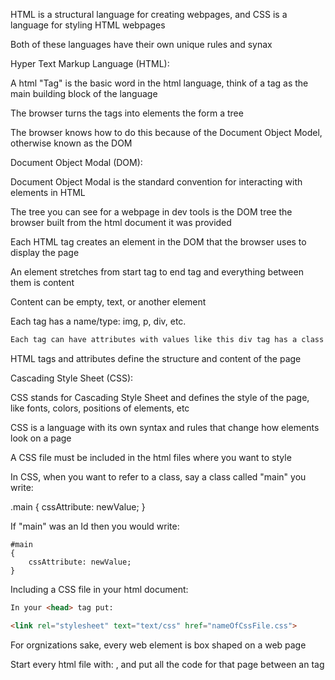 HTML is a structural language for creating webpages, and CSS is a language for styling HTML webpages

Both of these languages have their own unique rules and synax


Hyper Text Markup Language (HTML):


A html "Tag" is the basic word in the html language, think of a tag as the main building block of the language

The browser turns the tags into elements the form a tree

The browser knows how to do this because of the Document Object Model, otherwise known as the DOM



Document Object Modal (DOM):


Document Object Modal is the standard convention for interacting with elements in HTML

The tree you can see for a webpage in dev tools is the DOM tree the browser built from the html document it was provided

Each HTML tag creates an element in the DOM that the browser uses to display the page

An element stretches from start tag to end tag and everything between them is content

Content can be empty, text, or another element

Each tag has a name/type: img, p, div, etc.

```HTML
Each tag can have attributes with values like this div tag has a class attribute with the value "main": <div class="main">...</div>
```

HTML tags and attributes define the structure and content of the page



Cascading Style Sheet (CSS):


CSS stands for Cascading Style Sheet and defines the style of the page, like fonts, colors, positions of elements, etc

CSS is a language with its own syntax and rules that change how elements look on a page

A CSS file must be included in the html files where you want to style

In CSS, when you want to refer to a class, say a class called "main" you write:

.main
{
    cssAttribute: newValue;
}

If "main" was an Id then you would write:

```
#main
{
    cssAttribute: newValue;
}
```

Including a CSS file in your html document:

```HTML
In your <head> tag put:

<link rel="stylesheet" text="text/css" href="nameOfCssFile.css">
```

For orgnizations sake, every web element is box shaped on a web page

Start every html file with: <!DOCTYPE html>, and put all the code for that page between an <html> tag
